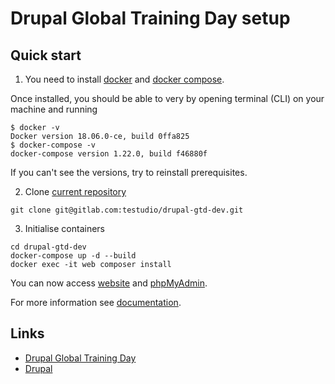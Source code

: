 # Drupal Global Training Day setup

## Quick start

1. You need to install [docker](https://docs.docker.com/install/) and [docker compose](https://docs.docker.com/compose/install/).

  Once installed, you should be able to very by opening terminal (CLI) 
  on your machine and running
  
  ```
  $ docker -v
  Docker version 18.06.0-ce, build 0ffa825
  $ docker-compose -v
  docker-compose version 1.22.0, build f46880f
  ```
  
  If you can't see the versions, try to reinstall prerequisites.
  
2. Clone [current repository](https://gitlab.com/testudio/drupal-gtd-dev/)
  
  ```
  git clone git@gitlab.com:testudio/drupal-gtd-dev.git
  ```
  
3. Initialise containers

  ```
  cd drupal-gtd-dev
  docker-compose up -d --build
  docker exec -it web composer install
  ```
  
  You can now access [website](http://0.0.0.0:6060) and [phpMyAdmin](http://0.0.0.0:7070).
  
For more information see [documentation](./docs/README.md).

## Links

* [Drupal Global Training Day](https://groups.drupal.org/node/512931)
* [Drupal](https://www.drupal.org/)
